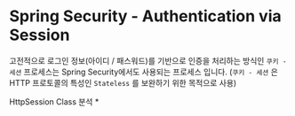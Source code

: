# Spring Security - Authentication via Session



고전적으로 로그인 정보(아이디 / 패스워드)를 기반으로 인증을 처리하는 방식인 `쿠키 - 세션` 프로세스는 Spring Security에서도 사용되는 프로세스 입니다. (`쿠키 - 세션` 은 HTTP 프로토콜의 특성인 `Stateless` 를 보완하기 위한 목적으로 사용) 

HttpSession Class 분석 *



